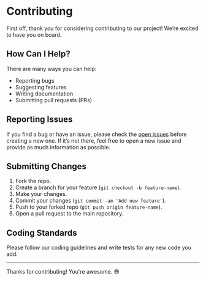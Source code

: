 # Contributing

First off, thank you for considering contributing to our project! We’re excited to have you on board.

## How Can I Help?

There are many ways you can help:
- Reporting bugs
- Suggesting features
- Writing documentation
- Submitting pull requests (PRs)

## Reporting Issues

If you find a bug or have an issue, please check the [open issues](https://github.com/0108-networking-cft/issues) before creating a new one. If it’s not there, feel free to open a new issue and provide as much information as possible.

## Submitting Changes

1. Fork the repo.
2. Create a branch for your feature (`git checkout -b feature-name`).
3. Make your changes.
4. Commit your changes (`git commit -am 'Add new feature'`).
5. Push to your forked repo (`git push origin feature-name`).
6. Open a pull request to the main repository.
   
## Coding Standards

Please follow our coding guidelines and write tests for any new code you add. 

---

Thanks for contributing! You're awesome. 😎
